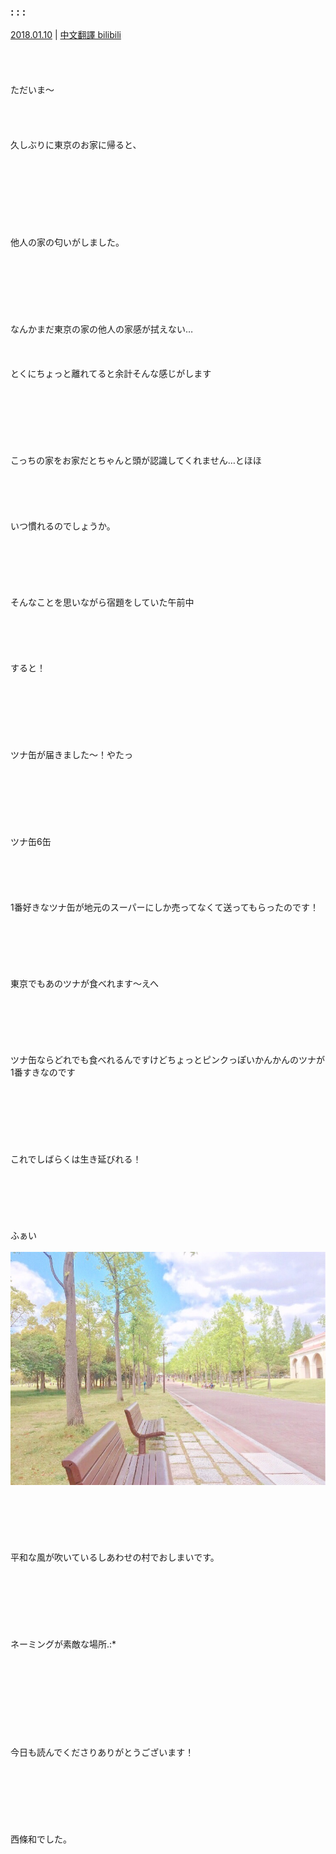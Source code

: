 ### : : :
[2018.01.10](http://blog.nanabunnonijyuuni.com/s/n227/diary/detail/239?ima=4244&cd=blog) | [中文翻譯 bilibili](https://www.bilibili.com/read/cv5179403?from=search)  
<br><br><br><br>
ただいま〜  
<br><br><br><br>
久しぶりに東京のお家に帰ると、  
<br><br><br><br><br><br><br><br>
他人の家の匂いがしました。  
<br><br><br><br><br><br><br>
なんかまだ東京の家の他人の家感が拭えない…  
<br><br><br>
とくにちょっと離れてると余計そんな感じがします  
<br><br><br><br><br><br><br>
こっちの家をお家だとちゃんと頭が認識してくれません…とほほ  
<br><br><br><br><br>
いつ慣れるのでしょうか。  
<br><br><br><br><br><br>
そんなことを思いながら宿題をしていた午前中  
<br><br><br><br><br>
すると！  
<br><br><br><br><br><br><br>
ツナ缶が届きました〜！やたっ  
<br><br><br><br><br><br><br>
ツナ缶6缶  
<br><br><br><br><br>
1番好きなツナ缶が地元のスーパーにしか売ってなくて送ってもらったのです！  
<br><br><br><br><br><br>
東京でもあのツナが食べれます〜えへ  
<br><br><br><br><br><br>
ツナ缶ならどれでも食べれるんですけどちょっとピンクっぽいかんかんのツナが1番すきなのです  
<br><br><br><br><br><br><br>
これでしばらくは生き延びれる！  
<br><br><br><br><br><br>
ふぁい  
<br>
![20180110_Blog_Nagomi_#1](../../../../../Album/Backup/Blog/Nagomi/Jan2018/20180110_Blog_Nagomi_%231.JPG)  
<br><br><br><br><br><br>
平和な風が吹いているしあわせの村でおしまいです。  
<br><br><br><br><br><br><br>
ネーミングが素敵な場所.:*  
<br><br><br><br><br><br><br><br><br>
今日も読んでくださりありがとうございます！  
<br><br><br><br><br><br><br>
西條和でした。
